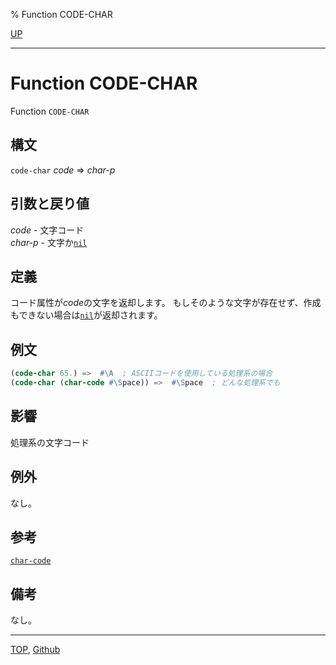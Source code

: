 % Function CODE-CHAR

[UP](13.2.html)  

---

# Function CODE-CHAR


Function `CODE-CHAR`


## 構文

`code-char` *code* => *char-p*


## 引数と戻り値

*code* - 文字コード  
*char-p* - 文字か[`nil`](5.3.nil-variable.html)


## 定義

コード属性が*code*の文字を返却します。
もしそのような文字が存在せず、作成もできない場合は[`nil`](5.3.nil-variable.html)が返却されます。


## 例文

```lisp
(code-char 65.) =>  #\A  ; ASCIIコードを使用している処理系の場合
(code-char (char-code #\Space)) =>  #\Space  ; どんな処理系でも
```


## 影響

処理系の文字コード


## 例外

なし。


## 参考

[`char-code`](13.2.char-code.html)


## 備考

なし。


---
[TOP](index.html),  [Github](https://github.com/nptcl/npt-japanese)

